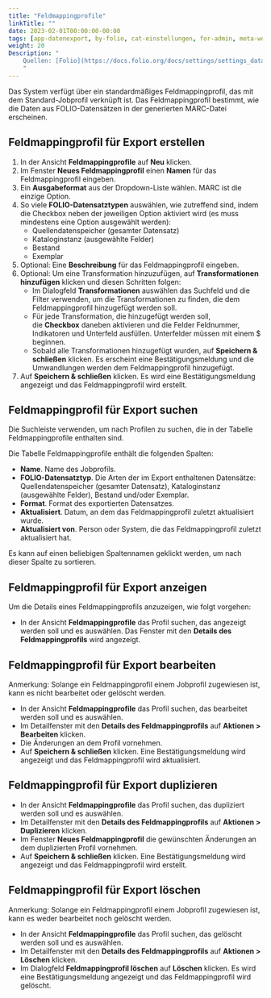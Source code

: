 ```yaml
---
title: "Feldmappingprofile"
linkTitle: ""
date: 2023-02-01T00:00:00-00:00
tags: [app-datenexport, by-folio, cat-einstellungen, for-admin, meta-workflow_sammlung]
weight: 20
Description: "
    Quellen: [Folio](https://docs.folio.org/docs/settings/settings_data_export/settings_data_export/#settings--data-export--job-profiles ) & [GBV](https://info.gbv.de/display/FOLIOGBVEXTERN/Einstellungen+(Datenexport):+Feldmappingprofile)
    "
---
```


Das System verfügt über ein standardmäßiges Feldmappingprofil, das mit dem Standard-Jobprofil verknüpft ist. Das Feldmappingprofil bestimmt, wie die Daten aus FOLIO-Datensätzen in der generierten MARC-Datei erscheinen.

## Feldmappingprofil für Export erstellen

1.  In der Ansicht **Feldmappingprofile** auf **Neu** klicken.
2.  Im Fenster **Neues Feldmappingprofil** einen **Namen** für das Feldmappingprofil eingeben.
3.  Ein **Ausgabeformat** aus der Dropdown-Liste wählen. MARC ist die einzige Option.
4.  So viele **FOLIO-Datensatztypen** auswählen, wie zutreffend sind, indem die Checkbox neben der jeweiligen Option aktiviert wird (es muss mindestens eine Option ausgewählt werden):
    * Quellendatenspeicher (gesamter Datensatz)
    * Kataloginstanz (ausgewählte Felder)
    * Bestand
    * Exemplar
5.  Optional: Eine **Beschreibung** für das Feldmappingprofil eingeben.
6.  Optional: Um eine Transformation hinzuzufügen, auf **Transformationen hinzufügen** klicken und diesen Schritten folgen:
    * Im Dialogfeld **Transformationen** auswählen das Suchfeld und die Filter verwenden, um die Transformationen zu finden, die dem Feldmappingprofil hinzugefügt werden soll.
    * Für jede Transformation, die hinzugefügt werden soll, die **Checkbox** daneben aktivieren und die Felder Feldnummer, Indikatoren und Unterfeld ausfüllen. Unterfelder müssen mit einem $ beginnen.
    * Sobald alle Transformationen hinzugefügt wurden, auf **Speichern & schließen** klicken. Es erscheint eine Bestätigungsmeldung und die Umwandlungen werden dem Feldmappingprofil hinzugefügt.
7.  Auf **Speichern & schließen** klicken. Es wird eine Bestätigungsmeldung angezeigt und das Feldmappingprofil wird erstellt.

## Feldmappingprofil für Export suchen

Die Suchleiste verwenden, um nach Profilen zu suchen, die in der Tabelle Feldmappingprofile enthalten sind.

Die Tabelle Feldmappingprofile enthält die folgenden Spalten:

* **Name**. Name des Jobprofils.
* **FOLIO-Datensatztyp**. Die Arten der im Export enthaltenen Datensätze: Quellendatenspeicher (gesamter Datensatz), Kataloginstanz (ausgewählte Felder), Bestand
    und/oder Exemplar.
* **Format**. Format des exportierten Datensatzes.
* **Aktualisiert**. Datum, an dem das Feldmappingprofil zuletzt aktualisiert wurde.
* **Aktualisiert von**. Person oder System, die das Feldmappingprofil zuletzt aktualisiert hat.

Es kann auf einen beliebigen Spaltennamen geklickt werden, um nach dieser Spalte zu sortieren.

## Feldmappingprofil für Export anzeigen

Um die Details eines Feldmappingprofils anzuzeigen, wie folgt vorgehen:

* In der Ansicht **Feldmappingprofile** das Profil suchen, das angezeigt werden soll und es auswählen. Das Fenster mit den **Details des Feldmappingprofils** wird angezeigt.

## Feldmappingprofil für Export bearbeiten

Anmerkung: Solange ein Feldmappingprofil einem Jobprofil zugewiesen ist, kann es nicht bearbeitet oder gelöscht werden.

* In der Ansicht **Feldmappingprofile** das Profil suchen, das bearbeitet werden soll und es auswählen.
* Im Detailfenster mit den **Details des Feldmappingprofils** auf **Aktionen > Bearbeiten** klicken.
* Die Änderungen an dem Profil vornehmen.
* Auf **Speichern & schließen** klicken. Eine Bestätigungsmeldung wird angezeigt und das Feldmappingprofil wird aktualisiert.

## Feldmappingprofil für Export duplizieren

* In der Ansicht **Feldmappingprofile** das Profil suchen, das dupliziert werden soll und es auswählen.
* Im Detailfenster mit den **Details des Feldmappingprofils** auf **Aktionen > Duplizieren** klicken.
* Im Fenster **Neues Feldmappingprofil** die gewünschten Änderungen an dem duplizierten Profil vornehmen.
* Auf **Speichern & schließen** klicken. Eine Bestätigungsmeldung wird angezeigt und das Feldmappingprofil wird erstellt.

## Feldmappingprofil für Export löschen

Anmerkung: Solange ein Feldmappingprofil einem Jobprofil zugewiesen ist, kann es weder bearbeitet noch gelöscht werden.

* In der Ansicht **Feldmappingprofile** das Profil suchen, das gelöscht werden soll und es auswählen.
* Im Detailfenster mit den **Details des Feldmappingprofils** auf **Aktionen > Löschen** klicken.
* Im Dialogfeld **Feldmappingprofil löschen** auf **Löschen** klicken. Es wird eine Bestätigungsmeldung angezeigt und das Feldmappingprofil wird gelöscht.
